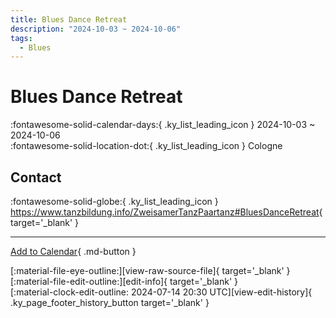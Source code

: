 ```yaml
---
title: Blues Dance Retreat
description: "2024-10-03 ~ 2024-10-06"
tags:
  - Blues
---
```


# Blues Dance Retreat 

:fontawesome-solid-calendar-days:{ .ky_list_leading_icon } 2024-10-03 ~ 2024-10-06  
:fontawesome-solid-location-dot:{ .ky_list_leading_icon } Cologne  

## Contact

:fontawesome-solid-globe:{ .ky_list_leading_icon } <https://www.tanzbildung.info/ZweisamerTanzPaartanz#BluesDanceRetreat>{ target='_blank' }  

---

[Add to Calendar](https://swing.news/ics/en/2024/de/blues-dance-retreat-2024.ics){ .md-button }

<div class="ky_page_footer" markdown>
<div class="ky_page_footer_trailing" markdown="span">
[:material-file-eye-outline:][view-raw-source-file]{ target='_blank' }
[:material-file-edit-outline:][edit-info]{ target='_blank' }
</div>
<div class="ky_page_footer_leading" markdown="span">
[:material-clock-edit-outline: 2024-07-14 20:30 UTC][view-edit-history]{ .ky_page_footer_history_button target='_blank' }
</div>
</div>

[view-raw-source-file]: https://github.com/swingdance/events/blob/main/2024/de/blues-dance-retreat-2024.json "View Raw Source File"
[edit-info]: https://github.com/swingdance/events/issues/new?assignees=&labels=update+event&projects=&template=03-update_entity.yml&title=%5B2024%2Fde%5D%20Blues%20Dance%20Retreat&region=de&year=2024&id=blues-dance-retreat-2024&name=Blues%20Dance%20Retreat&org_id= "Edit Info"

[view-edit-history]: https://github.com/swingdance/events/commits/main/2024/de/blues-dance-retreat-2024.json "View Edit History"
